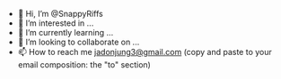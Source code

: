 - 👋 Hi, I’m @SnappyRiffs
- 👀 I’m interested in ...
- 🌱 I’m currently learning ...
- 💞️ I’m looking to collaborate on ...
- 📫 How to reach me jadonjung3@gmail.com (copy and paste to your email composition: the "to" section)

<!---
SnappyRiffs/SnappyRiffs is a ✨ special ✨ repository because its `README.md` (this file) appears on your GitHub profile.
You can click the Preview link to take a look at your changes.
--->
